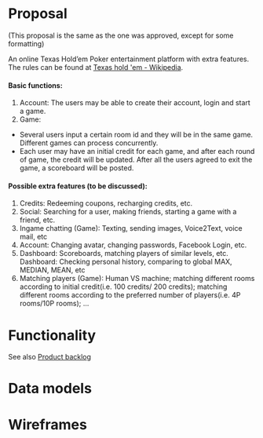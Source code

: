# Proposal

(This proposal is the same as the one was approved, except for some formatting)

An online Texas Hold’em Poker entertainment platform with extra features. The rules can be found at [Texas hold 'em - Wikipedia](https://en.wikipedia.org/wiki/Texas_hold_%27em).

#### Basic functions:
1. Account: The users may be able to create their account, login and start a game.
2. Game: 
 - Several users input a certain room id and they will be in the same game. Different games can process concurrently.
 - Each user may have an initial credit for each game, and after each round of game, the credit will be updated. After all the users agreed to exit the game, a scoreboard will be posted.

#### Possible extra features (to be discussed):
1. Credits: Redeeming coupons, recharging credits, etc.
2. Social: Searching for a user, making friends, starting a game with a friend, etc.
3. Ingame chatting (Game): Texting, sending images, Voice2Text, voice mail, etc
4. Account: Changing avatar, changing passwords, Facebook Login, etc.
5. Dashboard: Scoreboards, matching players of similar levels, etc.
Dashboard: Checking personal history, comparing to global MAX, MEDIAN, MEAN, etc
6. Matching players (Game): Human VS machine; matching different rooms according to initial credit(i.e. 100 credits/ 200 credits); matching different rooms according to the preferred number of players(i.e. 4P rooms/10P rooms); ...

# Functionality

See also [Product backlog](https://docs.google.com/a/andrew.cmu.edu/spreadsheets/d/1uMEWvXBT5bNIX06gBb_KE99MrlW8SU37tavY0iCz6rQ/edit?usp=sharing)

# Data models

# Wireframes
